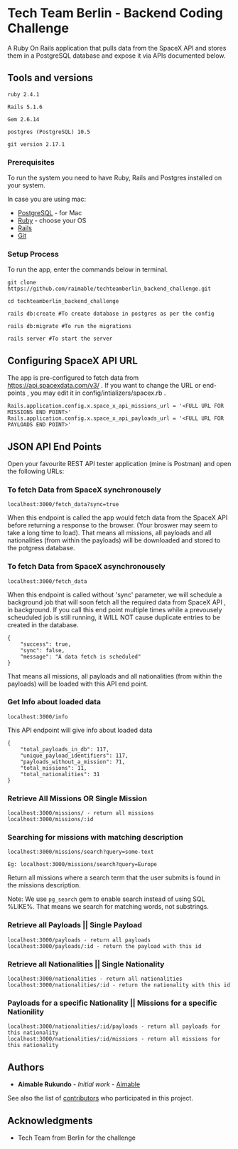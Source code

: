 # Tech Team Berlin - Backend Coding Challenge

 A Ruby On Rails application that pulls data from the SpaceX API and stores them in a PostgreSQL database and expose it via APIs documented below.

## Tools and versions

```
ruby 2.4.1

Rails 5.1.6

Gem 2.6.14

postgres (PostgreSQL) 10.5

git version 2.17.1

```

### Prerequisites

To run the system you need to have Ruby, Rails and Postgres installed on your system. 

In case you are using mac: 

* [PostgreSQL](https://www.elliotblackburn.com/installing-postgresql-on-macos-osx/) - for Mac
* [Ruby](https://www.ruby-lang.org/en/documentation/installation/) - choose your OS
* [Rails](https://guides.rubyonrails.org/getting_started.html)
* [Git](https://guides.rubyonrails.org/getting_started.html)


### Setup Process

To run the app, enter the commands below in terminal. 

```
git clone https://github.com/raimable/techteamberlin_backend_challenge.git

cd techteamberlin_backend_challenge

rails db:create #To create database in postgres as per the config

rails db:migrate #To run the migrations 

rails server #To start the server

```

## Configuring SpaceX API URL

The app is pre-configured to fetch data from https://api.spacexdata.com/v3/ . If you want to change the URL or end-points , you may edit it in config/intializers/spacex.rb .

```
Rails.application.config.x.space_x_api_missions_url = '<FULL URL FOR MISSIONS END POINT>'
Rails.application.config.x.space_x_api_payloads_url = '<FULL URL FOR PAYLOADS END POINT>'
```


## JSON API End Points 

Open your favourite REST API tester application (mine is Postman) and open the following URLs:

### To fetch Data from SpaceX synchronousely


```
localhost:3000/fetch_data​​?sync=true
```

When this endpoint is called the app would fetch data from the SpaceX API before returning a response to the browser. (Your broswer may seem to take a long time to load). That means all missions, all payloads and all nationalities (from within the payloads) will be downloaded and stored to the potgress database.

### To fetch Data from SpaceX asynchronousely

```
localhost:3000/fetch_data​​
```
When this endpoint is called without 'sync' parameter, we will schedule a background job that will soon fetch all the required data from SpaceX API , in background. If you call this end point multiple times while a prevousely scheuduled job is still running, it WILL NOT cause duplicate entries to be created in the database.

```
{
    "success": true,
    "sync": false,
    "message": "A data fetch is scheduled"
}

```
That means all missions, all payloads and all nationalities (from within the payloads) will be loaded with this API end point.


### Get Info about loaded data

```
localhost:3000/info
```
This API endpoint will give info about loaded data

```
{
    "total_payloads_in_db": 117,
    "unique_payload_identifiers": 117,
    "payloads_without_a_mission": 71,
    "total_missions": 11,
    "total_nationalities": 31
}

```

### Retrieve All Missions OR Single Mission

```
localhost:3000/missions/​​ ​​- return all missions
localhost:3000/missions/:id​​ ​​
```


### Searching for missions with matching description

```
localhost:3000/missions/search​​?query=some-text

Eg: localhost:3000/missions/search?query=Europe
```
Return all missions where a search term that the user submits is found in the missions description.

Note: We use `pg_search` gem to enable search instead of using SQL %LIKE%. That means we search for matching words, not substrings.

### Retrieve all Payloads || Single Payload 

```
localhost:3000/payloads​​ - return all payloads
localhost:3000/payloads/:id​​ - return the payload with this id
```

### Retrieve all Nationalities || Single Nationality 

```
localhost:3000/nationalities​​ - return all nationalities
localhost:3000/nationalities/:id​​ - return the nationality with this id
```

### Payloads for a specific Nationality || Missions for a specific Nationility 

```
localhost:3000/nationalities/:id/payloads​​ - return all payloads for this nationality
localhost:3000/nationalities/:id/missions​​ - return all missions for this nationality

```

## Authors

* **Aimable Rukundo** - *Initial work* - [Aimable](https://github.com/raimable/)

See also the list of [contributors](https://github.com/raimable/techteamberlin_backend_challenge/contributors) who participated in this project.


## Acknowledgments

* Tech Team from Berlin for the challenge
